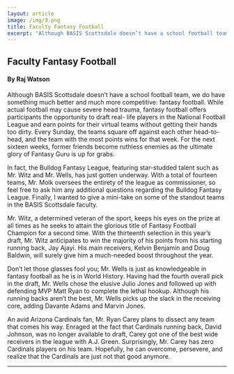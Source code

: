 ```yaml
---
layout: article
image: /img/3.png
title: Faculty Fantasy Football 
excerpt: "Although BASIS Scottsdale doesn’t have a school football team, we do have something much better and much more competitive: fantasy football."
---
```


<h2>Faculty Fantasy Football </h2>
<h4>By Raj Watson</h4>

Although BASIS Scottsdale doesn’t have a school football team, we do have something much better and much more competitive: fantasy football. While actual football may cause severe head trauma, fantasy football offers participants the opportunity to draft real- life players in the National Football League and earn points for their virtual teams without getting their hands too dirty. Every Sunday, the teams square off against each other head-to-head, and the team with the most points wins for that week. For the next sixteen weeks, former friends become ruthless enemies as the ultimate glory of Fantasy Guru is up for grabs.

In fact, the Bulldog Fantasy League, featuring star-studded talent such as Mr. Witz and Mr. Wells, has just gotten underway. With a total of fourteen teams, Mr. Molk oversees the entirety of the league as commissioner, so feel free to ask him any additional questions regarding the Bulldog Fantasy League. Finally, I wanted to give a mini-take on some of the standout teams in the BASIS Scottsdale faculty.

Mr. Witz, a determined veteran of the sport, keeps his eyes on the prize at all times as he seeks to attain the glorious title of Fantasy Football Champion for a second time. With the thirteenth selection in this year’s draft, Mr. Witz anticipates to win the majority of his points from his starting running back, Jay Ajayi. His main receivers, Kelvin Benjamin and Doug Baldwin, will surely give him a much-needed boost throughout the year.

Don’t let those glasses fool you; Mr. Wells is just as knowledgeable in fantasy football as he is in World History. Having had the fourth overall pick in the draft, Mr. Wells chose the elusive Julio Jones and followed up with defending MVP Matt Ryan to complete the lethal hookup. Although his running backs aren’t the best, Mr. Wells picks up the slack in the receiving core, adding Davante Adams and Marvin Jones.

An avid Arizona Cardinals fan, Mr. Ryan Carey plans to dissect any team that comes his way. Enraged at the fact that Cardinals running back, David Johnson, was no longer available to draft, Carey got one of the best wide receivers in the league with A.J. Green. Surprisingly, Mr. Carey has zero Cardinals players on his team. Hopefully, he can overcome, persevere, and realize that the Cardinals are just not that good anymore.

<hr style="border-color:#7D7D7D;height:0.5px;">

